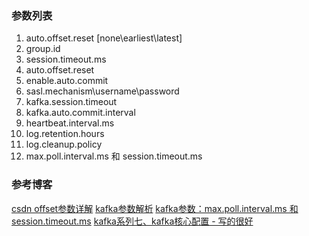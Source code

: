 ### 参数列表

1. auto.offset.reset [none\earliest\latest]
2. group.id
3. session.timeout.ms
4. auto.offset.reset
5. enable.auto.commit
6. sasl.mechanism\username\password
7. kafka.session.timeout
8. kafka.auto.commit.interval
9. heartbeat.interval.ms
10. log.retention.hours
11. log.cleanup.policy
12. max.poll.interval.ms 和 session.timeout.ms


### 参考博客

[csdn offset参数详解](https://blog.csdn.net/qq_44170834/article/details/108670595)
[kafka参数解析](https://www.cnblogs.com/luckyna/p/12066431.html)
[kafka参数：max.poll.interval.ms 和 session.timeout.ms](https://www.jianshu.com/p/86e42f3ee7b9)
[kafka系列七、kafka核心配置 - 写的很好](https://www.cnblogs.com/wangzhuxing/p/10111831.html)
